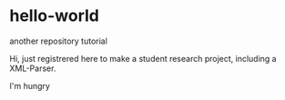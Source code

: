 # hello-world
another repository tutorial

Hi, just registrered here to make a student research project, including a XML-Parser.

I'm hungry
